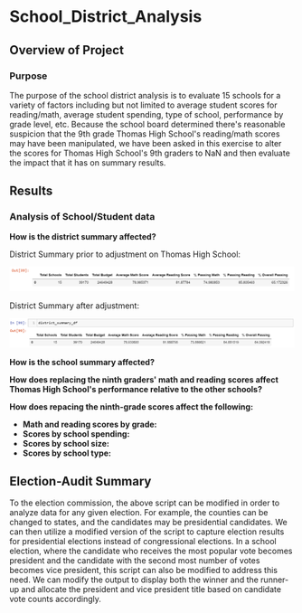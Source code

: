 # School_District_Analysis

## Overview of Project

### Purpose
The purpose of the school district analysis is to evaluate 15 schools for a variety of factors including but not limited to average student scores for reading/math, average student spending, type of school, performance by grade level, etc. Because the school board determined there's reasonable suspicion that the 9th grade Thomas High School's reading/math scores may have been manipulated, we have been asked in this exercise to alter the scores for Thomas High School's 9th graders to NaN and then evaluate the impact that it has on summary results. 

## Results

### Analysis of School/Student data

**How is the district summary affected?**

District Summary prior to adjustment on Thomas High School:

![](Pictures/district_summary.PNG)  

District Summary after adjustment:

![](Pictures/district_summary_nothomas.PNG)

**How is the school summary affected?**

**How does replacing the ninth graders' math and reading scores affect Thomas High School's performance relative to the other schools?** 

**How does repacing the ninth-grade scores affect the following:**

  - **Math and reading scores by grade:** 
  - **Scores by school spending:**
  - **Scores by school size:**
  - **Scores by school type:**

## Election-Audit Summary

To the election commission, the above script can be modified in order to analyze data for any given election. For example, the counties can be changed to states, and the candidates may be presidential candidates. We can then utilize a modified version of the script to capture election results for presidential elections instead of congressional elections. In a school election, where the candidate who receives the most popular vote becomes president and the candidate with the second most number of votes becomes vice president, this script can also be modified to address this need. We can modify the output to display both the winner and the runner-up and allocate the president and vice president title based on candidate vote counts accordingly. 
